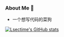 ### About Me 👋

- 一个想写代码的菜狗

<!--
**Lsectime/Lsectime** is a ✨ _special_ ✨ repository because its `README.md` (this file) appears on your GitHub profile.

Here are some ideas to get you started:

- 🔭 I’m currently working on ...
- 🌱 I’m currently learning ...
- 👯 I’m looking to collaborate on ...
- 🤔 I’m looking for help with ...
- 💬 Ask me about ...
- 📫 How to reach me: ...
- 😄 Pronouns: ...
- ⚡ Fun fact: ...
-->
[![Lsectime's GitHub stats](https://github-readme-stats.vercel.app/api?username=Lsectime)](https://github.com/anuraghazra/github-readme-stats)

